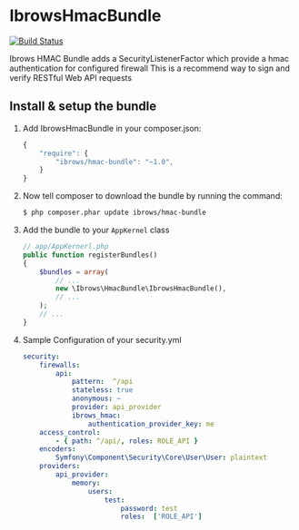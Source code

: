 IbrowsHmacBundle
=============================

[![Build Status](https://travis-ci.org/ibrows/IbrowsHmacBundle.svg?branch=master)](https://travis-ci.org/ibrows/IbrowsHmacBundle)

Ibrows HMAC Bundle  adds a SecurityListenerFactor which provide a hmac authentication for configured firewall
This is a recommend way to sign and verify RESTful Web API requests



Install & setup the bundle
--------------------------

1. Add IbrowsHmacBundle in your composer.json:

	```js
	{
	    "require": {
	        "ibrows/hmac-bundle": "~1.0",
	    }
	}
	```

2. Now tell composer to download the bundle by running the command:

    ``` bash
    $ php composer.phar update ibrows/hmac-bundle
    ```

3. Add the bundle to your `AppKernel` class

    ``` php
    // app/AppKernerl.php
    public function registerBundles()
    {
        $bundles = array(
            // ...
            new \Ibrows\HmacBundle\IbrowsHmacBundle(),
            // ...
        );
        // ...
    }
    ```
    
4. Sample Configuration of your security.yml

    ``` yml
    security:
        firewalls:
            api:
                pattern:  ^/api
                stateless: true
                anonymous: ~
                provider: api_provider
                ibrows_hmac:
                    authentication_provider_key: me
        access_control:
            - { path: ^/api/, roles: ROLE_API }
        encoders:
            Symfony\Component\Security\Core\User\User: plaintext
        providers:
            api_provider:
                memory:
                    users:
                        test:
                            password: test
                            roles:  ['ROLE_API']
    ```


